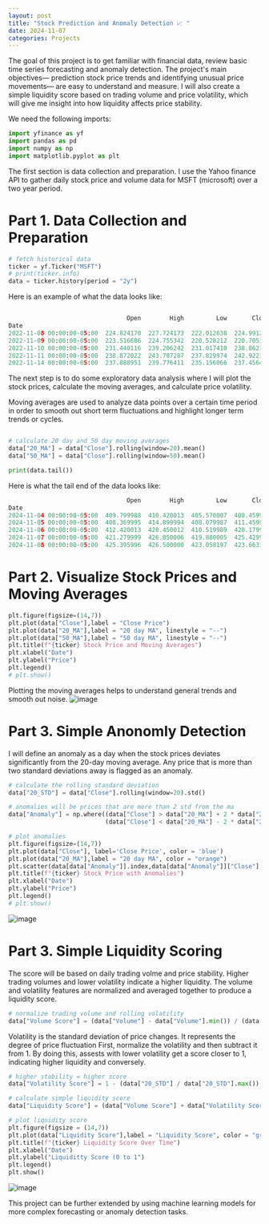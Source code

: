 ```yaml
---
layout: post
title: "Stock Prediction and Anomaly Detection 📈 "
date: 2024-11-07
categories: Projects
---
```

The goal of this project is to get familiar with financial data, review basic time series forecasting and anomaly detection. 
The project's main objectives—  prediction stock price trends and identifying unusual price movements—  are easy to understand and measure. I will also create a simple liquidity score based on trading volume and price volatility, which will give me insight into how liquidity affects price stability. 


We need the following imports: 

```python 
import yfinance as yf 
import pandas as pd 
import numpy as np 
import matplotlib.pyplot as plt 
```

The first section is data collection and preparation. I use the Yahoo finance API to gather daily stock price and volume data for MSFT (microsoft) over a two year period.

# Part 1. Data Collection and Preparation 

```python
# fetch historical data 
ticker = yf.Ticker("MSFT")
# print(ticker.info)
data = ticker.history(period = "2y")
```
Here is an example of what the data looks like: 

```python 

                                 Open        High         Low       Close    Volume  Dividends  Stock Splits
Date                                                                                                        
2022-11-08 00:00:00-05:00  224.824170  227.724173  222.012638  224.991287  28192500        0.0           0.0
2022-11-09 00:00:00-05:00  223.516686  224.755342  220.528212  220.705154  27852900        0.0           0.0
2022-11-10 00:00:00-05:00  231.440116  239.206242  231.017410  238.862167  46268000        0.0           0.0
2022-11-11 00:00:00-05:00  238.872022  243.787287  237.829974  242.922195  34620200        0.0           0.0
2022-11-14 00:00:00-05:00  237.888951  239.776411  235.156066  237.456406  31123300        0.0           0.0
```

The next step is to do some exploratory data analysis where I will plot the stock prices, calculate the moving averages, and calculate price volatility. 

Moving averages are used to analyze data points over a certain time period in order to smooth out short term fluctuations and highlight longer term trends or cycles.

```python 

# calculate 20 day and 50 day moving averages
data["20_MA"] = data["Close"].rolling(window=20).mean()
data["50_MA"] = data["Close"].rolling(window=50).mean()

print(data.tail()) 
``` 
Here is what the tail end of the data looks like:
```python 
                                 Open        High         Low       Close    Volume  Dividends  Stock Splits       20_MA       50_MA
Date                                                                                                                                
2024-11-04 00:00:00-05:00  409.799988  410.420013  405.570007  408.459991  19672300        0.0           0.0  419.661501  420.520801
2024-11-05 00:00:00-05:00  408.369995  414.899994  408.079987  411.459991  17626000        0.0           0.0  419.499001  420.480201
2024-11-06 00:00:00-05:00  412.420013  420.450012  410.519989  420.179993  26681800        0.0           0.0  419.635001  420.607001
2024-11-07 00:00:00-05:00  421.279999  426.850006  419.880005  425.429993  19862800        0.0           0.0  420.114500  420.903600
2024-11-08 00:00:00-05:00  425.395996  426.500000  423.058197  423.663391   5727178        0.0           0.0  420.481670  421.114468
```

# Part 2. Visualize Stock Prices and Moving Averages

```python 
plt.figure(figsize=(14,7))
plt.plot(data["Close"],label = "Close Price")
plt.plot(data["20_MA"],label = "20 day MA", linestyle = "--")
plt.plot(data["50_MA"],label = "50 day MA", linestyle = "--")
plt.title(f"{ticker} Stock Price and Moving Averages")
plt.xlabel("Date")
plt.ylabel("Price")
plt.legend()
# plt.show()
```
Plotting the moving averages helps to understand general trends and smooth out noise. 
![image]({{site.url}}/assets/images/stock_price_prediction/Figure_1.png)


# Part 3. Simple Anonomly Detection 
I will define an anomaly as a day when the stock prices deviates significantly from the 20-day moving average. Any price that is more than two standard deviations away is flagged as an anomaly. 

```python 
# calculate the rolling standard deviation 
data["20_STD"] = data["Close"].rolling(window=20).std()

# anomalies will be prices that are more than 2 std from the ma
data["Anomaly"] = np.where((data["Close"] > data["20_MA"] + 2 * data["20_STD"])|
                           (data["Close"] < data["20_MA"] - 2 * data["20_STD"]),True,False)

# plot anomalies 
plt.figure(figsize=(14,7))
plt.plot(data["Close"], label='Close Price', color = 'blue')
plt.plot(data["20_MA"],label = "20 day MA", color = "orange")
plt.scatter(data[data["Anomaly"]].index,data[data["Anomaly"]]["Close"],color="red")
plt.title(f"{ticker} Stock Price with Anomalies")
plt.xlabel("Date")
plt.ylabel("Price")
plt.legend()
# plt.show()
```
![image]({{site.url}}/assets/images/stock_price_prediction/Figure_2.png)


# Part 3. Simple Liquidity Scoring 
The score will be based on daily trading volme and price stability. Higher trading volumes and lower volatility indicate a higher liquidity. The volume and volatility features are normalized and averaged together to produce a liquidity score. 

```python 
# normalize trading volume and rolling volatility 
data["Volume Score"] = (data["Volume"] - data["Volume"].min()) / (data["Volume"].max()- data["Volume"].min())
```
Volatility is the standard deviation of price changes. It represents the degree of price fluctuation 
First, normalize the volatility and then subtract it from 1. By doing this, assests with lower volatility get a score closer to 1, indicating higher liquidity and conversely. 
```python
# higher stability = higher score 
data["Volatility Score"] = 1 - (data["20_STD"] / data["20_STD"].max())

# calculate simple liquidity score 
data["Liquidity Score"] = (data["Volume Score"] + data["Volatility Score"]) / 2

# plot liquidity score 
plt.figure(figsize = (14,7))
plt.plot(data["Liquidity Score"],label = "Liquidity Score", color = "green")
plt.title(f"{ticker} Liquidity Score Over Time")
plt.xlabel("Date")
plt.ylabel("Liquiditty Score (0 to 1")
plt.legend()
plt.show()
```

![image]({{site.url}}/assets/images/stock_price_prediction/Figure_3.png)

This project can be further extended by using machine learning models for more complex forecasting or anomaly detection tasks. 

